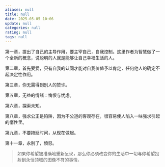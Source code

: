 ```yaml
---
aliases: null
title: null
date: 2025-05-05 10:06
update: null
categories: null
rating: null
tags: null
---
```


第一章，提出了自己的主导作用，要主宰自己，自我控制。这里作者为智慧做了一个全新的概念，说聪明的人就是能够让自己幸福生活的人。

第二章，首先要爱，只有自我的认同才能对自我价值予以肯定，任何他人的确定不起决定性作用。

第三章，你无需得到别人的赞许。

第五章，无益的情绪：悔恨与忧虑。

第六章，探索未知。

第八章，强求公正是陷阱，因为不公道的客观存在，很容易使人陷入一味强求引起的惰性里。

第九章，不要拖延时间，从现在做起。

第十一章，永别了，愤怒。

> 如果你希望被准确地重新呈现，那么你必须改变你的生活中一切与你希望投射到永恒领域的图像不符的事情。

